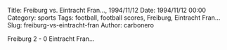 Title: Freiburg vs. Eintracht Fran…, 1994/11/12
Date: 1994/11/12 00:00
Category: sports
Tags: football, football scores, Freiburg, Eintracht Fran…
Slug: freiburg-vs-eintracht-fran
Author: carbonero


Freiburg 2 - 0 Eintracht Fran…
